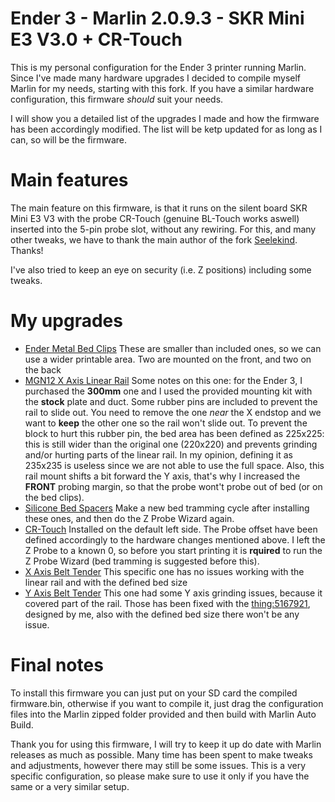 # Ender 3 - Marlin 2.0.9.3 - SKR Mini E3 V3.0 + CR-Touch
This is my personal configuration for the Ender 3 printer running Marlin. Since I've made many hardware upgrades I decided to compile myself Marlin for my needs, starting with this fork. If you have a similar hardware configuration, this firmware *should* suit your needs.

I will show you a detailed list of the upgrades I made and how the firmware has been accordingly modified. The list will be ketp updated for as long as I can, so will be the firmware.

# Main features
The main feature on this firmware, is that it runs on the silent board SKR Mini E3 V3 with the probe CR-Touch (genuine BL-Touch works aswell) inserted into the 5-pin probe slot, without any rewiring. For this, and many other tweaks, we have to thank the main author of the fork [Seelekind](https://github.com/Seelenkind/BIGTREETECH-SKR-mini-E3). Thanks!

I've also tried to keep an eye on security (i.e. Z positions) including some tweaks.

# My upgrades
- [Ender Metal Bed Clips](https://www.amazon.it/gp/product/B08PZKGJTR/ref=ppx_yo_dt_b_asin_title_o03_s00?psc=1) 
These are smaller than included ones, so we can use a wider printable area. Two are mounted on the front, and two on the back
- [MGN12 X Axis Linear Rail](https://www.amazon.it/gp/product/B08G157G7C/ref=ppx_yo_dt_b_asin_title_o02_s00?ie=UTF8&psc=1)
Some notes on this one: for the Ender 3, I purchased the **300mm** one and I used the provided mounting kit with the **stock** plate and duct. Some rubber pins are included to prevent the rail to slide out. You need to remove the one *near* the X endstop and we want to **keep** the other one so the rail won't slide out. 
To prevent the block to hurt this rubber pin, the bed area has been defined as 225x225: this is still wider than the original one (220x220) and prevents grinding and/or hurting parts of the linear rail. In my opinion, defining it as 235x235 is useless since we are not able to use the full space.
Also, this rail mount shifts a bit forward the Y axis, that's why I increased the **FRONT** probing margin, so that the probe wont't probe out of bed (or on the bed clips).
- [Silicone Bed Spacers](https://www.amazon.it/gp/product/B092V92JKS/ref=ppx_yo_dt_b_asin_title_o00_s00?ie=UTF8&psc=1)
Make a new bed tramming cycle after installing these ones, and then do the Z Probe Wizard again.
- [CR-Touch](https://www.amazon.it/gp/product/B097LD78NT/ref=ppx_yo_dt_b_asin_title_o03_s01?ie=UTF8&psc=1)
Installed on the default left side. The Probe offset have been defined accordingly to the hardware changes mentioned above. I left the Z Probe to a known 0, so before you start printing it is **rquired** to run the Z Probe Wizard (bed tramming is suggested before this).
- [X Axis Belt Tender](https://www.amazon.it/gp/product/B08DRHFJ7V/ref=ppx_yo_dt_b_asin_title_o03_s00?ie=UTF8&psc=1)
This specific one has no issues working with the linear rail and with the defined bed size
- [Y Axis Belt Tender](https://www.amazon.it/gp/product/B08JH9XVF4/ref=ppx_yo_dt_b_asin_title_o02_s00?ie=UTF8&psc=1)
This one had some Y axis grinding issues, because it covered part of the rail. Those has been fixed with the [thing:5167921](https://www.thingiverse.com/thing:5167921), designed by me, also with the defined bed size there won't be any issue.

# Final notes
To install this firmware you can just put on your SD card the compiled firmware.bin, otherwise if you want to compile it, just drag the configuration files into the Marlin zipped folder provided and then build with Marlin Auto Build.

Thank you for using this firmware, I will try to keep it up do date with Marlin releases as much as possible. Many time has been spent to make tweaks and adjustments, however there may still be some issues. This is a very specific configuration, so please make sure to use it only if you have the same or a very similar setup.


